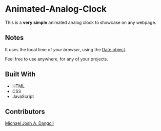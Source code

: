 # Animated-Analog-Clock
This is a **very simple** animated analog clock to showcase on any webpage. 

## Notes
It uses the local time of *your browser*, using the [Date object](https://developer.mozilla.org/en-US/docs/Web/JavaScript/Reference/Global_Objects/Date).

Feel free to use anywhere, for any of your projects.

## Built With
+ HTML
+ CSS
+ JavaScript

## Contributors
[Michael Josh A. Dangcil](https://github.com/MichaelJoshDangcil)
